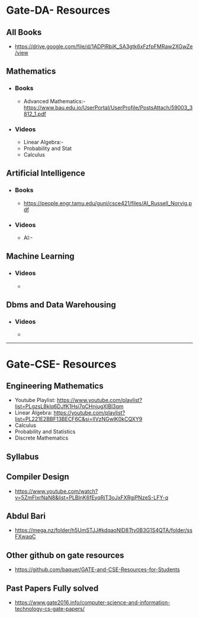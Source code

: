 # Gate-DA- Resources
 ## All Books 
  - https://drive.google.com/file/d/1ADPlRbiK_SA3gtk6xFzfpFMRaw2XGwZe/view  
 ## Mathematics
 * ### Books
   - Advanced Mathematics:- https://www.bau.edu.jo/UserPortal/UserProfile/PostsAttach/59003_3812_1.pdf
 * ### Videos
   - Linear Algebra:-
   - Probability and Stat
   - Calculus
     
 ## Artificial Intelligence
 * ### Books
   - https://people.engr.tamu.edu/guni/csce421/files/AI_Russell_Norvig.pdf
 * ### Videos
   - AI:- 
 ## Machine Learning
 * ### Videos
   - 
 ## Dbms and Data Warehousing 
 * ### Videos
   -  

----------------------------------------------------------------------------------------------------
 # Gate-CSE- Resources 
 ## Engineering Mathematics
 
  - Youtube Playlist: https://www.youtube.com/playlist?list=PLgzsL8klq6DJfK1Hsi7qCHnjugXlBl3qm
  - Linear Algebra: https://youtube.com/playlist?list=PL221E2BBF13BECF6C&si=llVzNGwlK0kCQXY9
  - Calculus
  - Probability and Statistics
  - Discrete Mathematics

## Syllabus 

## Compiler Design 
  - https://www.youtube.com/watch?v=5ZmFlxrNaN8&list=PLBlnK6fEyqRjT3oJxFXRgjPNzeS-LFY-q

## Abdul Bari 
  - https://mega.nz/folder/h5UmSTJJ#kdqaoNlD8Tty0B3G1S4QTA/folder/ssFXwaqC
## Other github on gate resources
  - https://github.com/baquer/GATE-and-CSE-Resources-for-Students

 ## Past Papers Fully solved
  - https://www.gate2016.info/computer-science-and-information-technology-cs-gate-papers/    
